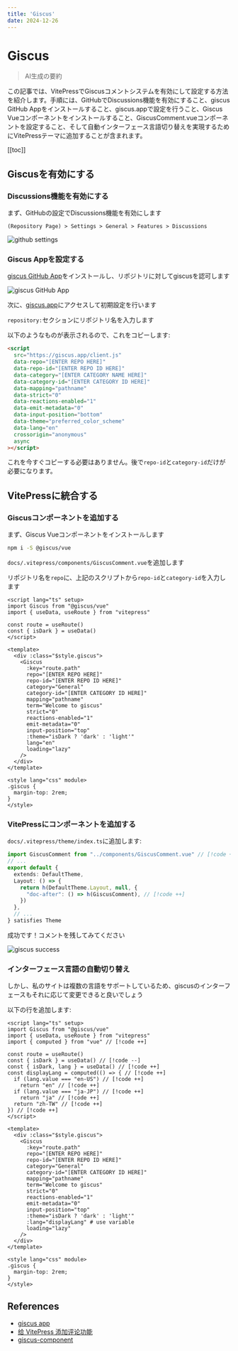 ```yaml
---
title: 'Giscus'
date: 2024-12-26
---
```


# Giscus

> AI生成の要約

<!-- excerpt -->

この記事では、VitePressでGiscusコメントシステムを有効にして設定する方法を紹介します。手順には、GitHubでDiscussions機能を有効にすること、giscus GitHub Appをインストールすること、giscus.appで設定を行うこと、Giscus Vueコンポーネントをインストールすること、GiscusComment.vueコンポーネントを設定すること、そして自動インターフェース言語切り替えを実現するためにVitePressテーマに追加することが含まれます。

<!-- excerpt -->

[[toc]]

## Giscusを有効にする

### Discussions機能を有効にする

まず、GitHubの設定でDiscussions機能を有効にします

`(Repository Page) > Settings > General > Features > Discussions`

![github settings](https://i.imgur.com/v7sIMLn.png)

### Giscus Appを設定する

[giscus GitHub App](https://github.com/apps/giscus)をインストールし、リポジトリに対してgiscusを認可します

![giscus GitHub App](https://i.imgur.com/w0pAO3E.png)

次に、[giscus.app](https://giscus.app/)にアクセスして初期設定を行います

`repository:`セクションにリポジトリ名を入力します

以下のようなものが表示されるので、これをコピーします:

```html
<script
  src="https://giscus.app/client.js"
  data-repo="[ENTER REPO HERE]"
  data-repo-id="[ENTER REPO ID HERE]"
  data-category="[ENTER CATEGORY NAME HERE]"
  data-category-id="[ENTER CATEGORY ID HERE]"
  data-mapping="pathname"
  data-strict="0"
  data-reactions-enabled="1"
  data-emit-metadata="0"
  data-input-position="bottom"
  data-theme="preferred_color_scheme"
  data-lang="en"
  crossorigin="anonymous"
  async
></script>
```

これを今すぐコピーする必要はありません。後で`repo-id`と`category-id`だけが必要になります。

## VitePressに統合する

### Giscusコンポーネントを追加する

まず、Giscus Vueコンポーネントをインストールします

```bash
npm i -S @giscus/vue
```

`docs/.vitepress/components/GiscusComment.vue`を追加します

リポジトリ名を`repo`に、上記のスクリプトから`repo-id`と`category-id`を入力します

```vue
<script lang="ts" setup>
import Giscus from "@giscus/vue"
import { useData, useRoute } from "vitepress"

const route = useRoute()
const { isDark } = useData()
</script>

<template>
  <div :class="$style.giscus">
    <Giscus
      :key="route.path"
      repo="[ENTER REPO HERE]"
      repo-id="[ENTER REPO ID HERE]"
      category="General"
      category-id="[ENTER CATEGORY ID HERE]"
      mapping="pathname"
      term="Welcome to giscus"
      strict="0"
      reactions-enabled="1"
      emit-metadata="0"
      input-position="top"
      :theme="isDark ? 'dark' : 'light'"
      lang="en"
      loading="lazy"
    />
  </div>
</template>

<style lang="css" module>
.giscus {
  margin-top: 2rem;
}
</style>
```

### VitePressにコンポーネントを追加する

`docs/.vitepress/theme/index.ts`に追加します:

```typescript
import GiscusComment from "../components/GiscusComment.vue" // [!code ++]
// ...
export default {
  extends: DefaultTheme,
  Layout: () => {
    return h(DefaultTheme.Layout, null, {
      "doc-after": () => h(GiscusComment), // [!code ++]
    })
  },
  // ...
} satisfies Theme
```

成功です！コメントを残してみてください

![giscus success](https://i.imgur.com/gMzwIAZ.png)

### インターフェース言語の自動切り替え

しかし、私のサイトは複数の言語をサポートしているため、giscusのインターフェースもそれに応じて変更できると良いでしょう

以下の行を追加します:

```vue
<script lang="ts" setup>
import Giscus from "@giscus/vue"
import { useData, useRoute } from "vitepress"
import { computed } from "vue" // [!code ++]

const route = useRoute()
const { isDark } = useData() // [!code --]
const { isDark, lang } = useData() // [!code ++]
const displayLang = computed(() => { // [!code ++]
  if (lang.value === "en-US") // [!code ++]
    return "en" // [!code ++]
  if (lang.value === "ja-JP") // [!code ++]
    return "ja" // [!code ++]
  return "zh-TW" // [!code ++]
}) // [!code ++]
</script>

<template>
  <div :class="$style.giscus">
    <Giscus
      :key="route.path"
      repo="[ENTER REPO HERE]"
      repo-id="[ENTER REPO ID HERE]"
      category="General"
      category-id="[ENTER CATEGORY ID HERE]"
      mapping="pathname"
      term="Welcome to giscus"
      strict="0"
      reactions-enabled="1"
      emit-metadata="0"
      input-position="top"
      :theme="isDark ? 'dark' : 'light'"
      :lang="displayLang" # use variable
      loading="lazy"
    />
  </div>
</template>

<style lang="css" module>
.giscus {
  margin-top: 2rem;
}
</style>
```

## References

- [giscus app](https://giscus.app/)
- [给 VitePress 添加评论功能](https://site.quteam.com/technology/front-end/vitepress-comment/)
- [giscus-component](https://github.com/giscus/giscus-component)
